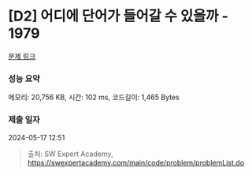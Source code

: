 # [D2] 어디에 단어가 들어갈 수 있을까 - 1979 

[문제 링크](https://swexpertacademy.com/main/code/problem/problemDetail.do?contestProbId=AV5PuPq6AaQDFAUq) 

### 성능 요약

메모리: 20,756 KB, 시간: 102 ms, 코드길이: 1,465 Bytes

### 제출 일자

2024-05-17 12:51



> 출처: SW Expert Academy, https://swexpertacademy.com/main/code/problem/problemList.do